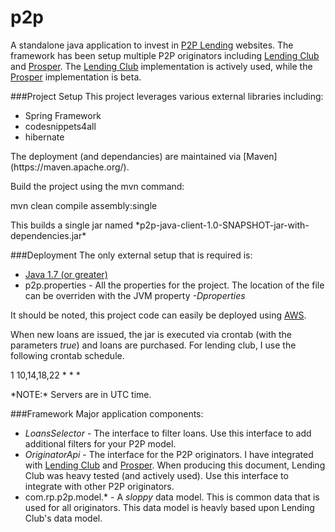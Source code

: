 # p2p
A standalone java application to invest in [P2P Lending](http://www.shareable.net/blog/an-introduction-to-peer-to-peer-lending) websites.  The framework has been setup multiple P2P originators including  [Lending Club](http://www.lendingclub.com) and [Prosper](http://www.prosper.com).  The [Lending Club](http://www.lendingclub.com) implementation is actively used, while the  [Prosper](http://www.prosper.com) implementation is beta.

###Project Setup
This project leverages various external libraries including:
* Spring Framework
* codesnippets4all
* hibernate
<p>The deployment (and dependancies) are maintained via [Maven](https://maven.apache.org/).

Build the project using the mvn command:
<p>mvn clean compile assembly:single
<p>This builds a single jar named *p2p-java-client-1.0-SNAPSHOT-jar-with-dependencies.jar*

###Deployment
The only external setup that is required is:
* [Java 1.7 (or greater)](http://www.oracle.com/technetwork/java/javase/downloads/jdk7-downloads-1880260.html)
* p2p.properties - All the properties for the project.  The location of the file can be overriden with the JVM property *-Dproperties*

It should be noted, this project code can easily be deployed using [AWS](http://aws.amazon.com).

When new loans are issued, the jar is executed via crontab (with the parameters *true*) and loans are purchased.  For lending club, I use the following crontab schedule.  
<p>1 10,14,18,22 * * *
<p>*NOTE:* Servers are in UTC time.

###Framework
Major application components:
* *LoansSelector* - The interface to filter loans.  Use this interface to add additional filters for your P2P model.
* *OriginatorApi* - The interface for the P2P originators.  I have integrated with [Lending Club](http://www.lendingclub.com) and [Prosper](http://www.prosper.com).  When producing this document, Lending Club was heavy tested (and actively used).  Use this interface to integrate with other P2P originators.
* com.rp.p2p.model.* - A *sloppy* data model.  This is common data that is used for all originators.  This data model is heavly based upon Lending Club's data model.
